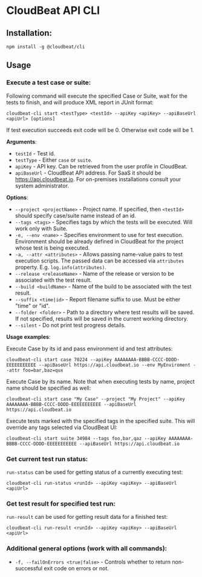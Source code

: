 # CloudBeat API CLI

## Installation:
```npm install -g @cloudbeat/cli```

## Usage

### Execute a test case or suite:
Following command will execute the specified Case or Suite, wait for the tests to finish, and will produce XML report in JUnit format: 
```console
cloudbeat-cli start <testType> <testId> --apiKey <apiKey> --apiBaseUrl <apiUrl> [options]
```  
If test execution succeeds exit code will be 0. Otherwise exit code will be 1.

**Arguments**:

* `testId` - Test id.
* `testType` - Either `case` or `suite`.
* `apiKey` - API key. Can be retrieved from the user profile in CloudBeat.
* `apiBaseUrl` - CloudBeat API address. For SaaS it should be https://api.cloudbeat.io. For on-premises installations consult your system administrator.

**Options**:

* `--project <projectName>` - Project name. If specified, then `<testId>` should specify case/suite name instead of an id.
* `--tags <tags>` - Specifies tags by which the tests will be executed. Will work only with Suite.
* `-e, --env <name>` - Specifies environment to use for test execution. Environment should be already defined in CloudBeat for the project whose test is being executed. 
* `-a, --attr <attributes>` - Allows passing name-value pairs to test execution scripts. The passed data can be accessed via `attributes` property. E.g. `log.info(attributes)`.
* `--release <releaseName>` - Name of the release or version to be associated with the test result.
* `--build <buildName>` - Name of the build to be associated with the test result.
* `--suffix <time|id>` - Report filename suffix to use. Must be either "time" or "id".
* `--folder <folder>` - Path to a directory where test results will be saved. If not specified, results will be saved in the current working directory.
* `--silent` - Do not print test progress details.  

**Usage examples**:

Execute Case by its id and pass environment id and test attributes:

```console
cloudbeat-cli start case 70224 --apiKey AAAAAAAA-BBBB-CCCC-DDDD-EEEEEEEEEEE --apiBaseUrl https://api.cloudbeat.io --env MyEnviroment --attr foo=bar,baz=qux
```

Execute Case by its name. Note that when executing tests by name, project name should be specified as well:

```console
cloudbeat-cli start case "My Case" --project "My Project" --apiKey AAAAAAAA-BBBB-CCCC-DDDD-EEEEEEEEEEE --apiBaseUrl https://api.cloudbeat.io
```

Execute tests marked with the specified tags in the specified suite. This will override any tags selected via CloudBeat UI:

```console
cloudbeat-cli start suite 34984 --tags foo,bar,qaz --apiKey AAAAAAAA-BBBB-CCCC-DDDD-EEEEEEEEEEE --apiBaseUrl https://api.cloudbeat.io
```

### Get current test run status:
`run-status` can be used for getting status of a currently executing test:  
```console
cloudbeat-cli run-status <runId> --apiKey <apiKey> --apiBaseUrl <apiUrl>
```

### Get test result for specified test run:
`run-result` can be used for getting result data for a finished test:  
```console
cloudbeat-cli run-result <runId> --apiKey <apiKey> --apiBaseUrl <apiUrl>
```

### Additional general options (work with all commands):

* `-f, --failOnErrors <true|false>` - Controls whether to return non-successful exit code on errors or not.
